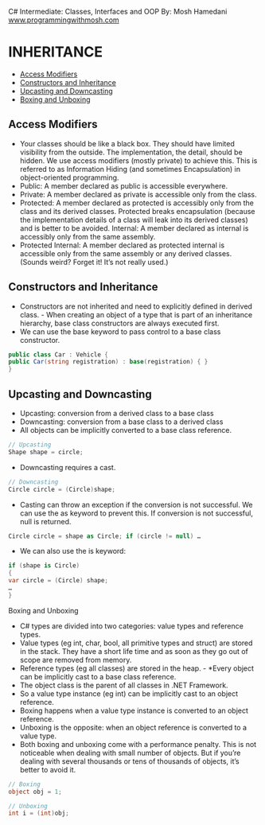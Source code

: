 C# Intermediate: Classes, Interfaces and OOP By: Mosh Hamedani www.programmingwithmosh.com
# INHERITANCE
* [Access Modifiers](#access-modifiers)
* [Constructors and Inheritance](#constructors-and-inheritance)
* [Upcasting and Downcasting](#upcasting-and-downcasting)
* [Boxing and Unboxing](#boxing-and-unboxing)


## Access Modifiers
* Your classes should be like a black box. They should have limited visibility from the outside. The implementation, the detail, should be hidden. We use access modifiers (mostly private) to achieve this. This is referred to as Information Hiding (and sometimes Encapsulation) in object-oriented programming.
* Public: A member declared as public is accessible everywhere.
* Private: A member declared as private is accessible only from the class.
* Protected: A member declared as protected is accessibly only from the class and its derived classes. Protected breaks encapsulation (because the implementation details of a class will leak into its derived classes) and is better to be avoided.
Internal: A member declared as internal is accessibly only from the same assembly.
* Protected Internal: A member declared as protected internal is accessible only from the same assembly or any derived classes. (Sounds weird? Forget it! It’s not really used.)
## Constructors and Inheritance
* Constructors are not inherited and need to explicitly defined in derived class. - When creating an object of a type that is part of an inheritance hierarchy, base class constructors are always executed first.
* We can use the base keyword to pass control to a base class constructor.
```c#
public class Car : Vehicle {
public Car(string registration) : base(registration) { }
}
```
## Upcasting and Downcasting

* Upcasting: conversion from a derived class to a base class 
* Downcasting: conversion from a base class to a derived class 
* All objects can be implicitly converted to a base class reference.
```c#
// Upcasting
Shape shape = circle;
```

- Downcasting requires a cast.
```c#
// Downcasting
Circle circle = (Circle)shape;
```
* Casting can throw an exception if the conversion is not successful. We can use the as keyword to prevent this. If conversion is not successful, null is returned.

```c#
Circle circle = shape as Circle; if (circle != null) …
```
* We can also use the is keyword:
```c#
if (shape is Circle)
{
var circle = (Circle) shape;
…
}
```
Boxing and Unboxing
* C# types are divided into two categories: value types and reference types. 
* Value types (eg int, char, bool, all primitive types and struct) are stored in the stack. They have a short life time and as soon as they go out of scope are removed from memory.
* Reference types (eg all classes) are stored in the heap. -
*Every object can be implicitly cast to a base class reference.
* The object class is the parent of all classes in .NET Framework.
* So a value type instance (eg int) can be implicitly cast to an object reference.
* Boxing happens when a value type instance is converted to an object reference.
* Unboxing is the opposite: when an object reference is converted to a value type.
* Both boxing and unboxing come with a performance penalty. This is not noticeable when dealing with small number of objects. But if you’re dealing with several thousands or tens of thousands of objects, it’s better to avoid it.

```c#
// Boxing
object obj = 1;

// Unboxing
int i = (int)obj;
```

